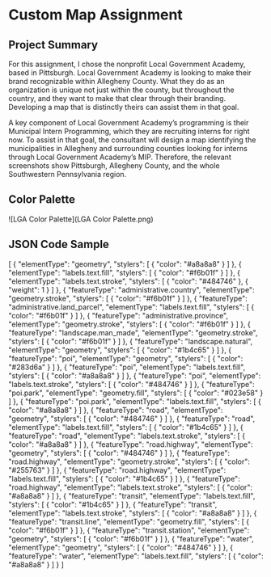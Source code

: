 # Custom Map Assignment

## Project Summary
For this assignment, I chose the nonprofit Local Government Academy, based in Pittsburgh. Local Government Academy is looking to make their brand recognizable within Allegheny County. What they do as an organization is unique not just within the county, but throughout the country, and they want to make that clear through their branding. Developing a map that is distinctly theirs can assist them in that goal. 

A key component of Local Government Academy’s programming is their Municipal Intern Programming, which they are recruiting interns for right now. To assist in that goal, the consultant will design a map identifying the municipalities in Allegheny and surrounding counties looking for interns through Local Government Academy’s MIP. Therefore, the relevant screenshots show Pittsburgh, Allegheny County, and the whole Southwestern Pennsylvania region. 

## Color Palette
![LGA Color Palette](LGA Color Palette.png)

## JSON Code Sample
[
  {
    "elementType": "geometry",
    "stylers": [
      {
        "color": "#a8a8a8"
      }
    ]
  },
  {
    "elementType": "labels.text.fill",
    "stylers": [
      {
        "color": "#f6b01f"
      }
    ]
  },
  {
    "elementType": "labels.text.stroke",
    "stylers": [
      {
        "color": "#484746"
      },
      {
        "weight": 1
      }
    ]
  },
  {
    "featureType": "administrative.country",
    "elementType": "geometry.stroke",
    "stylers": [
      {
        "color": "#f6b01f"
      }
    ]
  },
  {
    "featureType": "administrative.land_parcel",
    "elementType": "labels.text.fill",
    "stylers": [
      {
        "color": "#f6b01f"
      }
    ]
  },
  {
    "featureType": "administrative.province",
    "elementType": "geometry.stroke",
    "stylers": [
      {
        "color": "#f6b01f"
      }
    ]
  },
  {
    "featureType": "landscape.man_made",
    "elementType": "geometry.stroke",
    "stylers": [
      {
        "color": "#f6b01f"
      }
    ]
  },
  {
    "featureType": "landscape.natural",
    "elementType": "geometry",
    "stylers": [
      {
        "color": "#1b4c65"
      }
    ]
  },
  {
    "featureType": "poi",
    "elementType": "geometry",
    "stylers": [
      {
        "color": "#283d6a"
      }
    ]
  },
  {
    "featureType": "poi",
    "elementType": "labels.text.fill",
    "stylers": [
      {
        "color": "#a8a8a8"
      }
    ]
  },
  {
    "featureType": "poi",
    "elementType": "labels.text.stroke",
    "stylers": [
      {
        "color": "#484746"
      }
    ]
  },
  {
    "featureType": "poi.park",
    "elementType": "geometry.fill",
    "stylers": [
      {
        "color": "#023e58"
      }
    ]
  },
  {
    "featureType": "poi.park",
    "elementType": "labels.text.fill",
    "stylers": [
      {
        "color": "#a8a8a8"
      }
    ]
  },
  {
    "featureType": "road",
    "elementType": "geometry",
    "stylers": [
      {
        "color": "#484746"
      }
    ]
  },
  {
    "featureType": "road",
    "elementType": "labels.text.fill",
    "stylers": [
      {
        "color": "#1b4c65"
      }
    ]
  },
  {
    "featureType": "road",
    "elementType": "labels.text.stroke",
    "stylers": [
      {
        "color": "#a8a8a8"
      }
    ]
  },
  {
    "featureType": "road.highway",
    "elementType": "geometry",
    "stylers": [
      {
        "color": "#484746"
      }
    ]
  },
  {
    "featureType": "road.highway",
    "elementType": "geometry.stroke",
    "stylers": [
      {
        "color": "#255763"
      }
    ]
  },
  {
    "featureType": "road.highway",
    "elementType": "labels.text.fill",
    "stylers": [
      {
        "color": "#1b4c65"
      }
    ]
  },
  {
    "featureType": "road.highway",
    "elementType": "labels.text.stroke",
    "stylers": [
      {
        "color": "#a8a8a8"
      }
    ]
  },
  {
    "featureType": "transit",
    "elementType": "labels.text.fill",
    "stylers": [
      {
        "color": "#1b4c65"
      }
    ]
  },
  {
    "featureType": "transit",
    "elementType": "labels.text.stroke",
    "stylers": [
      {
        "color": "#a8a8a8"
      }
    ]
  },
  {
    "featureType": "transit.line",
    "elementType": "geometry.fill",
    "stylers": [
      {
        "color": "#f6b01f"
      }
    ]
  },
  {
    "featureType": "transit.station",
    "elementType": "geometry",
    "stylers": [
      {
        "color": "#f6b01f"
      }
    ]
  },
  {
    "featureType": "water",
    "elementType": "geometry",
    "stylers": [
      {
        "color": "#484746"
      }
    ]
  },
  {
    "featureType": "water",
    "elementType": "labels.text.fill",
    "stylers": [
      {
        "color": "#a8a8a8"
      }
    ]
  }
]
